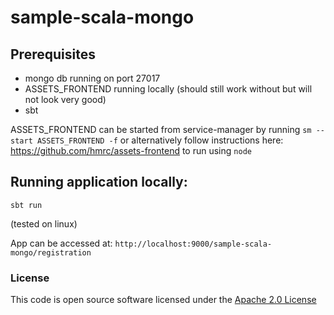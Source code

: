 # sample-scala-mongo

## Prerequisites

- mongo db running on port 27017
- ASSETS_FRONTEND running locally (should still work without but will not look very good)
- sbt

ASSETS_FRONTEND can be started from service-manager by running
```sm --start ASSETS_FRONTEND -f``` or alternatively follow instructions here: https://github.com/hmrc/assets-frontend to run using `node`

## Running application locally:
```sbt run```

(tested on linux)

App can be accessed at: ```http://localhost:9000/sample-scala-mongo/registration```
### License

This code is open source software licensed under the [Apache 2.0 License]("http://www.apache.org/licenses/LICENSE-2.0.html")
